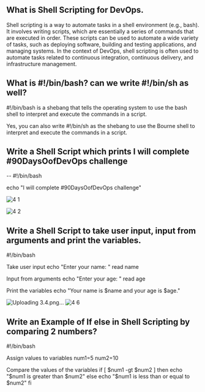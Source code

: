 
## What is Shell Scripting for DevOps.
 
 Shell scripting is a way to automate tasks in a shell environment (e.g., bash). It involves writing scripts, which are essentially a series of commands that are executed in order. These scripts can be used to automate a wide variety of tasks, such as deploying software, building and testing applications, and managing systems. In the context of DevOps, shell scripting is often used to automate tasks related to continuous integration, continuous delivery, and infrastructure management.
 
 
 ## What is #!/bin/bash? can we write #!/bin/sh as well?
 
 #!/bin/bash is a shebang that tells the operating system to use the bash shell to interpret and execute the commands in a script.

Yes, you can also write #!/bin/sh as the shebang to use the Bourne shell to interpret and execute the commands in a script.



## Write a Shell Script which prints I will complete #90DaysOofDevOps challenge

-- #!/bin/bash

echo "I will complete #90DaysOofDevOps challenge"

![4 1](https://user-images.githubusercontent.com/76457594/210493628-508b9912-76cf-4023-96fa-325f9fd2474d.png)

![4 2](https://user-images.githubusercontent.com/76457594/210493627-6a43f061-cf4d-4b37-a510-3ab7beddf2a0.png)


## Write a Shell Script to take user input, input from arguments and print the variables.

#!/bin/bash

Take user input
echo "Enter your name: "
read name

Input from arguments
echo "Enter your age: "
read age

Print the variables
echo "Your name is $name and your age is $age."

![Uploading 3.4.png…]()
![4 6](https://user-images.githubusercontent.com/76457594/210495429-5a6ae140-1c19-4d97-8dd5-742fe21a56d8.png)




## Write an Example of If else in Shell Scripting by comparing 2 numbers?

#!/bin/bash

Assign values to variables
num1=5
num2=10

Compare the values of the variables
if [ $num1 -gt $num2 ]
then
echo "$num1 is greater than $num2"
else
echo "$num1 is less than or equal to $num2"
fi
